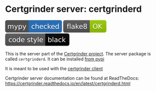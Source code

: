 # Certgrinder server: certgrinderd

[![Checked with mypy](badges/mypy_badge.svg)](http://mypy-lang.org/)
[![Checked with flake8](badges/flake8-OK-green.svg)](http://flake8.pycqa.org/en/latest/)
[![Codestyle black](badges/black.svg)](https://github.com/psf/black/)

This is the server part of the [Certgrinder project](https://certgrinder.readthedocs.io/en/latest/introduction.html). The server package is called ``certgrinderd``. It can be installed [from pypi](https://pypi.org/project/certgrinderd/)

It is meant to be used with the [certgrinder client](https://pypi.org/project/certgrinder/)

Certgrinder server documentation can be found at ReadTheDocs: https://certgrinder.readthedocs.io/en/latest/certgrinderd.html
